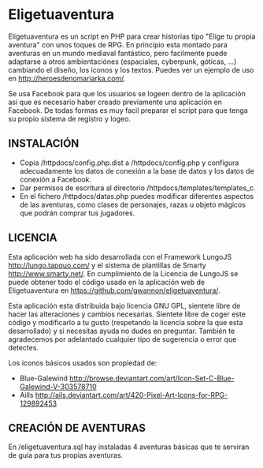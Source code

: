 Eligetuaventura
===============

Eligetuaventura es un script en PHP para crear historias tipo "Elige tu propia aventura" con unos toques de RPG.  En principio esta montado para aventuras en un mundo mediaval fantástico, pero facilmente puede adaptarse a otros ambientaciónes (espaciales, cyberpunk, góticas, ...) cambiando el diseño, los iconos y los textos. Puedes ver un ejemplo de uso en http://heroesdenomariarka.com/. 

Se usa Facebook para que los usuarios se logeen dentro de la aplicación así que es necesario haber creado previamente una aplicación en Facebook. De todas formas es muy facil preparar el script para que tenga su propio sistema de registro y logeo.

INSTALACIÓN
-----------

- Copia /httpdocs/config.php.dist a /httpdocs/config.php y configura adecuadamente los datos de conexión a la base de datos y los datos de conexión a Facebook. 
- Dar permisos de escritura al directorio /httpdocs/templates/templates_c. 
- En el fichero /httpdocs/datas.php puedes modificar diferentes aspectos de las aventuras, como clases de personajes, razas u objeto mágicos que podrán comprar tus jugadores.

LICENCIA
--------

Esta aplicación web ha sido desarrollada con el Framework LungoJS http://lungo.tapquo.com/ y el sistema de plantillas de Smarty http://www.smarty.net/. En cumplimiento de la Licencia de LungoJS se puede obtener todo el código usado en la aplicación web de Eligetuaventura en https://github.com/gwannon/eligetuaventura/.

Esta aplicación esta distribuida bajo licencia GNU GPL, sientete libre de hacer las alteraciones y cambios necesarias. Sientete libre de coger este código y modificarlo a tu gusto (respetando la licencía sobre la que esta desarrollado) y si necesitas ayuda no dudes en preguntar. También te agradecemos por adelantado cualquier tipo de sugerencia o error que detectes.

Los iconos básicos usados son propiedad de:
- Blue-Galewind http://browse.deviantart.com/art/Icon-Set-C-Blue-Galewind-V-303578710
- Aills http://ails.deviantart.com/art/420-Pixel-Art-Icons-for-RPG-129892453

CREACIÓN DE AVENTURAS
---------------------
En /eligetuaventura.sql hay instaladas 4 aventuras básicas que te serviran de guía para tus propias aventuras.
